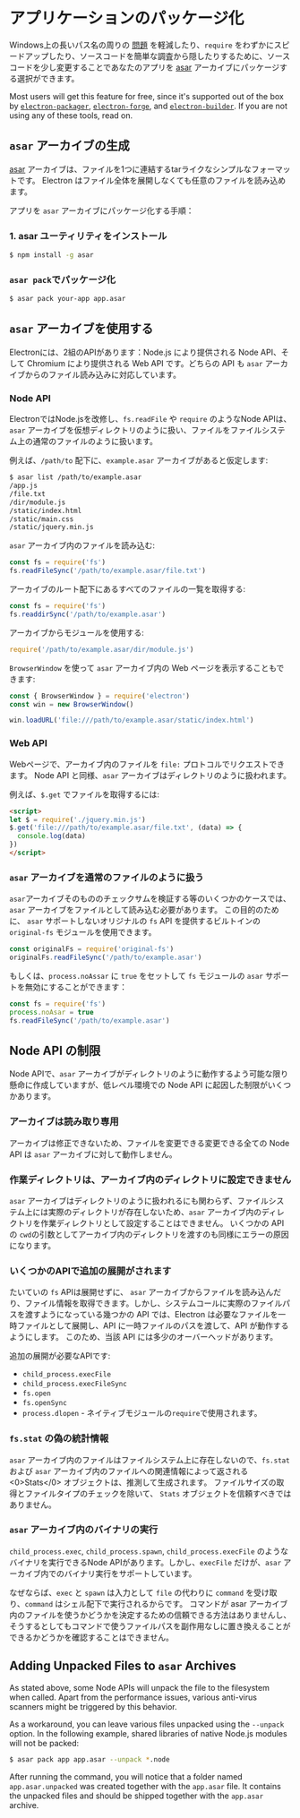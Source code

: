# アプリケーションのパッケージ化

Windows上の長いパス名の周りの [問題](https://github.com/joyent/node/issues/6960) を軽減したり、`require` をわずかにスピードアップしたり、ソースコードを簡単な調査から隠したりするために、ソースコードを少し変更することであなたのアプリを [asar](https://github.com/electron/asar) アーカイブにパッケージする選択ができます。

Most users will get this feature for free, since it's supported out of the box by [`electron-packager`](https://github.com/electron-userland/electron-packager), [`electron-forge`](https://github.com/electron-userland/electron-forge), and [`electron-builder`](https://github.com/electron-userland/electron-builder). If you are not using any of these tools, read on.

## `asar` アーカイブの生成

[asar](https://github.com/electron/asar) アーカイブは、ファイルを1つに連結するtarライクなシンプルなフォーマットです。 Electron はファイル全体を展開しなくても任意のファイルを読み込めます。

アプリを `asar` アーカイブにパッケージ化する手順：

### 1. asar ユーティリティをインストール

```sh
$ npm install -g asar
```

### `asar pack`でパッケージ化

```sh
$ asar pack your-app app.asar
```

## `asar` アーカイブを使用する

Electronには、2組のAPIがあります：Node.js により提供される Node API、そして Chromium により提供される Web API です。どちらの API も `asar` アーカイブからのファイル読み込みに対応しています。

### Node API

ElectronではNode.jsを改修し、`fs.readFile` や `require` のようなNode APIは、`asar` アーカイブを仮想ディレクトリのように扱い、ファイルをファイルシステム上の通常のファイルのように扱います。

例えば、`/path/to` 配下に、`example.asar` アーカイブがあると仮定します:

```sh
$ asar list /path/to/example.asar
/app.js
/file.txt
/dir/module.js
/static/index.html
/static/main.css
/static/jquery.min.js
```

`asar` アーカイブ内のファイルを読み込む:

```javascript
const fs = require('fs')
fs.readFileSync('/path/to/example.asar/file.txt')
```

アーカイブのルート配下にあるすべてのファイルの一覧を取得する:

```javascript
const fs = require('fs')
fs.readdirSync('/path/to/example.asar')
```

アーカイブからモジュールを使用する:

```javascript
require('/path/to/example.asar/dir/module.js')
```

`BrowserWindow` を使って `asar` アーカイブ内の Web ページを表示することもできます:

```javascript
const { BrowserWindow } = require('electron')
const win = new BrowserWindow()

win.loadURL('file:///path/to/example.asar/static/index.html')
```

### Web API

Webページで、アーカイブ内のファイルを `file:` プロトコルでリクエストできます。 Node API と同様、`asar` アーカイブはディレクトリのように扱われます。

例えば、`$.get` でファイルを取得するには:

```html
<script>
let $ = require('./jquery.min.js')
$.get('file:///path/to/example.asar/file.txt', (data) => {
  console.log(data)
})
</script>
```

### `asar` アーカイブを通常のファイルのように扱う

`asar`アーカイブそのもののチェックサムを検証する等のいくつかのケースでは、`asar` アーカイブをファイルとして読み込む必要があります。 この目的のために、 `asar` サポートしないオリジナルの `fs` API を提供するビルトインの `original-fs` モジュールを使用できます。

```javascript
const originalFs = require('original-fs')
originalFs.readFileSync('/path/to/example.asar')
```

もしくは、`process.noAssar` に `true` をセットして `fs` モジュールの `asar` サポートを無効にすることができます：

```javascript
const fs = require('fs')
process.noAsar = true
fs.readFileSync('/path/to/example.asar')
```

## Node API の制限

Node APIで、`asar` アーカイブがディレクトリのように動作するよう可能な限り懸命に作成していますが、低レベル環境での Node API に起因した制限がいくつかあります。

### アーカイブは読み取り専用

アーカイブは修正できないため、ファイルを変更できる変更できる全ての Node API は `asar` アーカイブに対して動作しません。

### 作業ディレクトリは、アーカイブ内のディレクトリに設定できません

`asar` アーカイブはディレクトリのように扱われるにも関わらず、ファイルシステム上には実際のディレクトリが存在しないため、`asar` アーカイブ内のディレクトリを作業ディレクトリとして設定することはできません。 いくつかの API の `cwd`の引数としてアーカイブ内のディレクトリを渡すのも同様にエラーの原因になります。

### いくつかのAPIで追加の展開がされます

たいていの `fs` APIは展開せずに、 `asar` アーカイブからファイルを読み込んだり、ファイル情報を取得できます。しかし、システムコールに実際のファイルパスを渡すようになっている幾つかの API では、Electron は必要なファイルを一時ファイルとして展開し、API に一時ファイルのパスを渡して、API が動作するようにします。 このため、当該 API には多少のオーバーヘッドがあります。

追加の展開が必要なAPIです:

* `child_process.execFile`
* `child_process.execFileSync`
* `fs.open`
* `fs.openSync`
* `process.dlopen` - ネイティブモジュールの`require`で使用されます。

### `fs.stat` の偽の統計情報

`asar` アーカイブ内のファイルはファイルシステム上に存在しないので、`fs.stat` および `asar` アーカイブ内のファイルへの関連情報によって返される<0>Stats</0> オブジェクトは、推測して生成されます。 ファイルサイズの取得とファイルタイプのチェックを除いて、 `Stats` オブジェクトを信頼すべきではありません。

### `asar` アーカイブ内のバイナリの実行

`child_process.exec`, `child_process.spawn`, `child_process.execFile` のようなバイナリを実行できるNode APIがあります。しかし、`execFile` だけが、`asar` アーカイブ内でのバイナリ実行をサポートしています。

なぜならば、`exec` と `spawn` は入力として `file` の代わりに `command` を受け取り、`command` はシェル配下で実行されるからです。 コマンドが asar アーカイブ内のファイルを使うかどうかを決定するための信頼できる方法はありませんし、そうするとしてもコマンドで使うファイルパスを副作用なしに置き換えることができるかどうかを確認することはできません。

## Adding Unpacked Files to `asar` Archives

As stated above, some Node APIs will unpack the file to the filesystem when called. Apart from the performance issues, various anti-virus scanners might be triggered by this behavior.

As a workaround, you can leave various files unpacked using the `--unpack` option. In the following example, shared libraries of native Node.js modules will not be packed:

```sh
$ asar pack app app.asar --unpack *.node
```

After running the command, you will notice that a folder named `app.asar.unpacked` was created together with the `app.asar` file. It contains the unpacked files and should be shipped together with the `app.asar` archive.